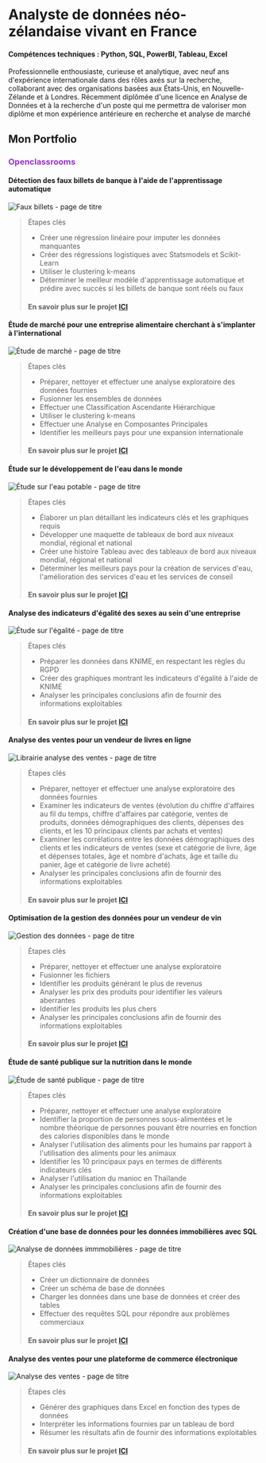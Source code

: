 # Analyste de données néo-zélandaise vivant en France
#### Compétences techniques : Python, SQL, PowerBI, Tableau, Excel

Professionnelle enthousiaste, curieuse et analytique, avec neuf ans d'expérience internationale dans des rôles axés sur la recherche, collaborant avec des organisations basées aux États-Unis, en Nouvelle-Zélande et à Londres. Récemment diplômée d'une licence en Analyse de Données et à la recherche d'un poste qui me permettra de valoriser mon diplôme et mon expérience antérieure en recherche et analyse de marché

## Mon Portfolio 
### <span style="color:#9932CC;">Openclassrooms</span>
#### Détection des faux billets de banque à l'aide de l'apprentissage automatique 
![Faux billets - page de titre](images_france/P10.png)
> Étapes clés
> - Créer une régression linéaire pour imputer les données manquantes
> - Créer des régressions logistiques avec Statsmodels et Scikit-Learn
> - Utiliser le clustering k-means
> - Déterminer le meilleur modèle d'apprentissage automatique et prédire avec succès si les billets de banque sont réels ou faux
>  
> #### En savoir plus sur le projet [ICI](https://flossytoo.github.io/portfolio-france/projet_10/billets)

#### Étude de marché pour une entreprise alimentaire cherchant à s'implanter à l'international
![Étude de marché - page de titre](images_france/P9.png)
> Étapes clés
> - Préparer, nettoyer et effectuer une analyse exploratoire des données fournies
> - Fusionner les ensembles de données
> - Effectuer une Classification Ascendante Hiérarchique
> - Utiliser le clustering k-means
> - Effectuer une Analyse en Composantes Principales
> - Identifier les meilleurs pays pour une expansion internationale
>
> #### En savoir plus sur le projet [ICI](https://flossytoo.github.io/portfolio-france/projet_9/poulet)

#### Étude sur le développement de l'eau dans le monde
![Étude sur l'eau potable - page de titre](images_france/P8.png)
> Étapes clés
> - Élaborer un plan détaillant les indicateurs clés et les graphiques requis
> - Développer une maquette de tableaux de bord aux niveaux mondial, régional et national
> - Créer une histoire Tableau avec des tableaux de bord aux niveaux mondial, régional et national
> - Déterminer les meilleurs pays pour la création de services d'eau, l'amélioration des services d'eau et les services de conseil
>
> #### En savoir plus sur le projet [ICI](https://flossytoo.github.io/portfolio-france/projet_8/eau_potable)

#### Analyse des indicateurs d'égalité des sexes au sein d'une entreprise
![Étude sur l'égalité - page de titre](images_france/P7.png)
> Étapes clés
> - Préparer les données dans KNIME, en respectant les règles du RGPD
> - Créer des graphiques montrant les indicateurs d'égalité à l'aide de KNIME
> - Analyser les principales conclusions afin de fournir des informations exploitables
> 
> #### En savoir plus sur le projet [ICI](https://flossytoo.github.io/portfolio-france/projet_7/femme_homme)

#### Analyse des ventes pour un vendeur de livres en ligne
![Librairie analyse des ventes - page de titre](images_france/P6.png)
> Étapes clés
> - Préparer, nettoyer et effectuer une analyse exploratoire des données fournies
> - Examiner les indicateurs de ventes (évolution du chiffre d'affaires au fil du temps, chiffre d'affaires par catégorie, ventes de produits, données démographiques des clients, dépenses des clients, et les 10 principaux clients par achats et ventes)
> - Examiner les corrélations entre les données démographiques des clients et les indicateurs de ventes (sexe et catégorie de livre, âge et dépenses totales, âge et nombre d'achats, âge et taille du panier, âge et catégorie de livre acheté)
> - Analyser les principales conclusions afin de fournir des informations exploitables
>  
> #### En savoir plus sur le projet [ICI](https://flossytoo.github.io/portfolio-france/projet_6/ventes_librairie)

#### Optimisation de la gestion des données pour un vendeur de vin
![Gestion des données - page de titre](images_france/P5.png)
> Étapes clés
> - Préparer, nettoyer et effectuer une analyse exploratoire
> - Fusionner les fichiers
> - Identifier les produits générant le plus de revenus
> - Analyser les prix des produits pour identifier les valeurs aberrantes
> - Identifier les produits les plus chers
> - Analyser les principales conclusions afin de fournir des informations exploitables
>  
> #### En savoir plus sur le projet [ICI](https://flossytoo.github.io/portfolio-france/projet_5/ventes_vins)

#### Étude de santé publique sur la nutrition dans le monde
![Étude de santé publique - page de titre](images_france/P4.png)
> Étapes clés
> - Préparer, nettoyer et effectuer une analyse exploratoire
> - Identifier la proportion de personnes sous-alimentées et le nombre théorique de personnes pouvant être nourries en fonction des calories disponibles dans le monde
> - Analyser l'utilisation des aliments pour les humains par rapport à l'utilisation des aliments pour les animaux
> - Identifier les 10 principaux pays en termes de différents indicateurs clés
> - Analyser l'utilisation du manioc en Thaïlande
> - Analyser les principales conclusions afin de fournir des informations exploitables
>  
> #### En savoir plus sur le projet [ICI](https://flossytoo.github.io/portfolio-france/projet_4/nutrition)

#### Création d'une base de données pour les données immobilières avec SQL
![Analyse de données immmobilières - page de titre](images_france/P3.png)
> Étapes clés
> - Créer un dictionnaire de données
> - Créer un schéma de base de données
> - Charger les données dans une base de données et créer des tables
> - Effectuer des requêtes SQL pour répondre aux problèmes commerciaux
>
> #### En savoir plus sur le projet [ICI](https://flossytoo.github.io/portfolio-france/projet_3/immobilier)

#### Analyse des ventes pour une plateforme de commerce électronique
![Analyse des ventes - page de titre](images_france/P2.png)
> Étapes clés
> - Générer des graphiques dans Excel en fonction des types de données
> - Interpréter les informations fournies par un tableau de bord
> - Résumer les résultats afin de fournir des informations exploitables
>
> #### En savoir plus sur le projet [ICI](https://flossytoo.github.io/portfolio-france/projet_2/analyse_ventes)

